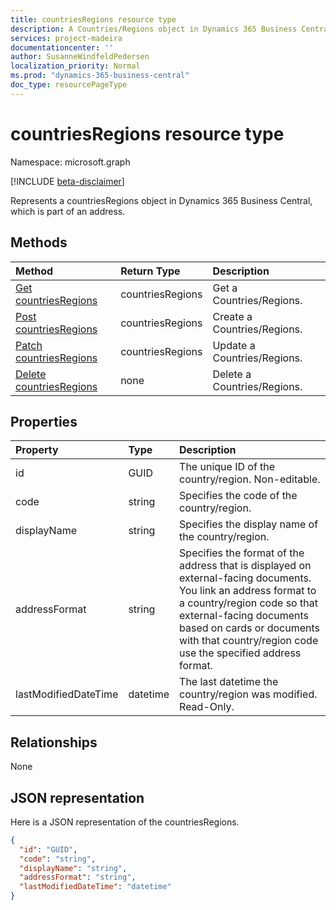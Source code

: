 ```yaml
---
title: countriesRegions resource type 
description: A Countries/Regions object in Dynamics 365 Business Central. 
services: project-madeira
documentationcenter: ''
author: SusanneWindfeldPedersen
localization_priority: Normal
ms.prod: "dynamics-365-business-central"
doc_type: resourcePageType
---
```

<!-- To be redirected --> 
# countriesRegions resource type

Namespace: microsoft.graph

[!INCLUDE [beta-disclaimer](../../includes/beta-disclaimer.md)]

Represents a countriesRegions object in Dynamics 365 Business Central, which is part of an address.

## Methods

| Method                                                              | Return Type    |Description                |
|:--------------------------------------------------------------------|:---------------|:--------------------------|
|[Get countriesRegions](../api/dynamics-countriesregions-get.md)      |countriesRegions|Get a Countries/Regions.   |
|[Post countriesRegions](../api/dynamics-create-countriesregions.md)  |countriesRegions|Create a Countries/Regions.|
|[Patch countriesRegions](../api/dynamics-countriesregions-update.md) |countriesRegions|Update a Countries/Regions.|
|[Delete countriesRegions](../api/dynamics-countriesregions-delete.md)|none            |Delete a Countries/Regions.|

## Properties
| Property	     | Type	      |Description                                                  |
|:---------------|:-----------|:------------------------------------------------------------|
|id              |GUID        |The unique ID of the country/region. Non-editable.           |
|code            |string      |Specifies the code of the country/region.                    |
|displayName     |string      |Specifies the display name of the country/region.            |
|addressFormat   |string      |Specifies the format of the address that is displayed on external-facing documents. You link an address format to a country/region code so that external-facing documents based on cards or documents with that country/region code use the specified address format.|
|lastModifiedDateTime|datetime|The last datetime the country/region was modified. Read-Only.|  


## Relationships
None

## JSON representation

Here is a JSON representation of the countriesRegions.


```json
{
  "id": "GUID",
  "code": "string",
  "displayName": "string",
  "addressFormat": "string",
  "lastModifiedDateTime": "datetime"
}

```


